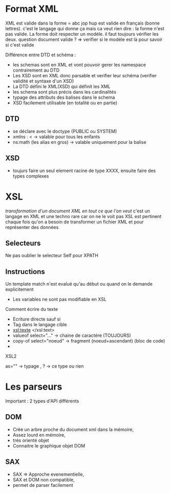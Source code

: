 Format XML
===========
XML est valide dans la forme = abc jop hup est valide en français (bonne lettres).
c'est le langage qui donne ça mais ca veut rien dire : la forme n'est pas valide.
La forme doit respecter un modéle.
il faut toujours vérifier les deux.
question document valide ? => verifier si le modéle est là pour savoir si c'est valide

Différence entre DTD et schéma :
* les schemas sont en XML et vont pouvoir gerer les namespace contrairement au DTD
* Les XSD sont en XML donc parsable et verifier leur schéma (verifier validité et syntaxe d'un XSD)
* La DTD défini le XML(XSD) qui définit les XML
* les schema sont plus précis dans les cardinalités
* typage des attributs des balises dans le schema
* XSD facilement utilisable (en totalité ou en partie)

DTD
---------
* se déclare avec le doctype (PUBLIC ou SYSTEM)
* xmlns : <<RL> -> valable pour tous les enfants
* ns:math (les alias en gros) -> valable uniquement pour la balise

XSD
------------
* toujurs faire un seul element racine de type XXXX, ensuite faire des types complexes

XSL
===========
*transformation d'un document XML en tout ce que l'on veut*
c'est un langage en XML et une techno rare car on ne le voit pas
XSL est pertinent chaque fois qu'on a besoin de transformer un fichier XML et pour représenter des données


Selecteurs
-------------
Ne pas oublier le selecteur Self pour XPATH

Instructions
----------------
Un template match n'est evalué qu'au début ou quand on le demande explicitement
* Les variables ne sont pas modifiable en  XSL

Comment écrire du texte 
* Ecriture directe sauf si 
* Tag dans le langage cible
* <xsl:texte> </xsl:text>
* valueof select="..." -> chaine de caractére (TOUJOURS)
* copy-of select="noeud" -> fragment (noeud+ascendant) (bloc de code)
* <copy>    </copy>

XSL2

as="" -> typage , ? -> ce type ou rien

Les parseurs
===========

Important : 2 types d'API différents

DOM
--------
* Crée un arbre proche du document xml dans la mémoire,
* Assez lourd en mémoire,
* trés orienté objet
* Connaitre le graphique objet DOM

SAX
------------
* SAX => Approche evenementielle, 
* SAX et DOM non compatible, 
* permet de parser facilement